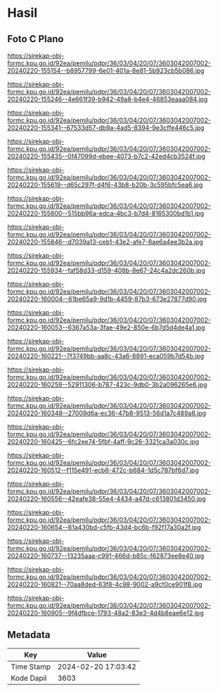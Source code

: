 # Hasil

## Foto C Plano

https://sirekap-obj-formc.kpu.go.id/92ea/pemilu/pdpr/36/03/04/20/07/3603042007002-20240220-155154--b8957799-6e01-401a-8e81-5b923cb5b086.jpg

https://sirekap-obj-formc.kpu.go.id/92ea/pemilu/pdpr/36/03/04/20/07/3603042007002-20240220-155246--4e661f39-b942-49a8-b4e4-46853eaaa084.jpg

https://sirekap-obj-formc.kpu.go.id/92ea/pemilu/pdpr/36/03/04/20/07/3603042007002-20240220-155341--67533d57-db9a-4ad5-8394-9e3cffe446c5.jpg

https://sirekap-obj-formc.kpu.go.id/92ea/pemilu/pdpr/36/03/04/20/07/3603042007002-20240220-155435--0f47099d-ebee-4073-b7c2-42ed4cb3524f.jpg

https://sirekap-obj-formc.kpu.go.id/92ea/pemilu/pdpr/36/03/04/20/07/3603042007002-20240220-155619--d65c297f-d4f6-43b8-b20b-3c595bfc5ea6.jpg

https://sirekap-obj-formc.kpu.go.id/92ea/pemilu/pdpr/36/03/04/20/07/3603042007002-20240220-155800--515bb96a-edca-4bc3-b7d4-8165300bd1b1.jpg

https://sirekap-obj-formc.kpu.go.id/92ea/pemilu/pdpr/36/03/04/20/07/3603042007002-20240220-155846--d7039a13-ceb1-43e2-afe7-8ae6a4ee3b2a.jpg

https://sirekap-obj-formc.kpu.go.id/92ea/pemilu/pdpr/36/03/04/20/07/3603042007002-20240220-155934--faf58d33-d159-408b-8e67-24c4a2dc260b.jpg

https://sirekap-obj-formc.kpu.go.id/92ea/pemilu/pdpr/36/03/04/20/07/3603042007002-20240220-160004--61be65a9-9d1b-4459-87b3-673e27877d90.jpg

https://sirekap-obj-formc.kpu.go.id/92ea/pemilu/pdpr/36/03/04/20/07/3603042007002-20240220-160053--6367a53a-3fae-49e2-850e-6b7d5d4de4a1.jpg

https://sirekap-obj-formc.kpu.go.id/92ea/pemilu/pdpr/36/03/04/20/07/3603042007002-20240220-160221--7f3749bb-aa8c-43a6-8891-eca059b7d54b.jpg

https://sirekap-obj-formc.kpu.go.id/92ea/pemilu/pdpr/36/03/04/20/07/3603042007002-20240220-160259--52911306-b787-423c-9db0-3b2a096265e6.jpg

https://sirekap-obj-formc.kpu.go.id/92ea/pemilu/pdpr/36/03/04/20/07/3603042007002-20240220-160348--27009d6a-ec36-47b8-9513-56d1a7c489a8.jpg

https://sirekap-obj-formc.kpu.go.id/92ea/pemilu/pdpr/36/03/04/20/07/3603042007002-20240220-160425--6fc2ee74-5fbf-4aff-9c26-3321ca3a030c.jpg

https://sirekap-obj-formc.kpu.go.id/92ea/pemilu/pdpr/36/03/04/20/07/3603042007002-20240220-160512--f115e491-ecb6-472c-b684-1d5c787bf6d7.jpg

https://sirekap-obj-formc.kpu.go.id/92ea/pemilu/pdpr/36/03/04/20/07/3603042007002-20240220-160556--42eafe38-55e4-4434-a47d-c613801d3450.jpg

https://sirekap-obj-formc.kpu.go.id/92ea/pemilu/pdpr/36/03/04/20/07/3603042007002-20240220-160654--61a430bd-c5fb-43d4-bc6b-f92f17a30a2f.jpg

https://sirekap-obj-formc.kpu.go.id/92ea/pemilu/pdpr/36/03/04/20/07/3603042007002-20240220-160737--13235aaa-c991-466d-b85c-f62873ee8e40.jpg

https://sirekap-obj-formc.kpu.go.id/92ea/pemilu/pdpr/36/03/04/20/07/3603042007002-20240220-160821--70aa8ded-63f8-4c98-9002-a9cf0ce901f8.jpg

https://sirekap-obj-formc.kpu.go.id/92ea/pemilu/pdpr/36/03/04/20/07/3603042007002-20240220-160905--9f4dfbce-1793-48a2-83e3-4d4b8eae6e12.jpg


## Metadata

| Key        | Value               |
| ---------- | ------------------- |
| Time Stamp | 2024-02-20 17:03:42 |
| Kode Dapil | 3603                |



